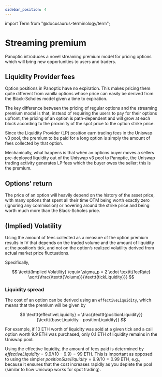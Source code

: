```yaml
---
sidebar_position: 4
---
```


import Term from "@docusaurus-terminology/term";


# Streaming premium
Panoptic introduces a novel streaming premium model for pricing options which will bring new opportunities to users and traders.

## Liquidity Provider fees
Option positions in Panoptic have no expiration. 
This makes pricing them quite different from vanilla options whose price can easily be derived from the <Term popup="The Black-Scholes model, aka the Black-Scholes-Merton (BSM) model, is a differential equation widely used to price options contracts." reference="/docs/terms/blackscholes">Black-Scholes</Term> model given a time to expiration.

The key difference between the pricing of regular options and the streaming premium model is that, instead of requiring the users to pay for their options upfront, the pricing of an option is path-dependent and will grow at each block according to the proximity of the spot price to the option strike price.

Since the Liquidity Provider (LP) position earn trading fees in the Uniswap v3 pool, the premium to be paid for a long option is simply the amount of fees collected by that option.

Mechanically, what happens is that when an options buyer moves a sellers pre-deployed liquidity out of the Uniswap v3 pool to Panoptic, the Uniswap trading activity generates LP fees which the buyer owes the seller; this is the premium.

## Options' return
The price of an option will heavily depend on the history of the asset price, with many options that spent all their time OTM being worth exactly zero (ignoring any commission) or hovering around the strike price and being worth much more than the Black-Scholes price. 


## (Implied) Volatility
Using the amount of fees collected as a measure of the option premium results in IV that depends on the traded volume and the amount of liquidity at the position’s tick, and not on the option’s realized volatility derived from actual market price fluctuations.

Specifically, 

$$
\texttt{Implied Volatility} \equiv \sigma_p = 2 \cdot \texttt{feeRate} \sqrt{\frac{\texttt{Volume}}{\texttt{tickLiquidity}}}
$$


### Liquidity spread

The cost of an option can be derived using an $\texttt{effectiveLiquidity}$, which means that the premium will be given by

$$
\texttt{effectiveLiquidity} = \frac{\texttt{positionLiquidity}}{\texttt{baseLiquidity - positionLiquidity}}
$$

For example, if 10 ETH worth of liquidity was sold at a given tick and a call option worth 9.9 ETH was purchased, only 0.1 ETH of liquidity remains in the Uniswap pool. 

Using the effective liquidity, the amount of fees paid is determined by $effectiveLiquidity = 9.9/(10−9.9) = 99$ ETH. This is important as opposed to using the simpler $positionSize/liquidity = 9.9/10 = 0.99$ ETH, e.g., because it ensures that the cost increases rapidly as you deplete the pool (similar to how Uniswap works for spot trading).